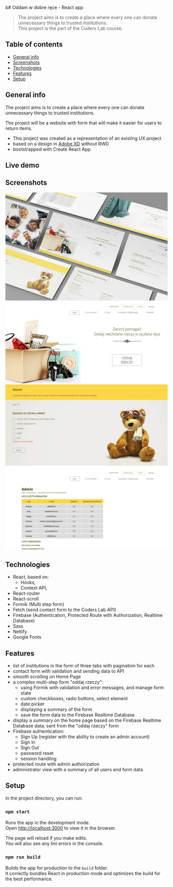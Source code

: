 b# Oddam w dobre ręce - React app

> The project aims is to create a place where every one can donate unnecessary things to trusted institutions.</br>This project is the part of the Coders Lab course.

## Table of contents

- [General info](#general-info)
- [Screenshots](#screenshots)
- [Technologies](#technologies)
- [Features](#features)
- [Setup](#setup)

## General info

The project aims is to create a place where every one can donate unnecessary things to trusted institutions.

The project will be a website with form that will make it easier for users to return items.

- This project was created as a representation of an existing UX project
- based on a design in [Adobe XD](https://xd.adobe.com/spec/f11fc670-7af2-4502-4013-c1f66f8d3332-872e/grid) without RWD
- bootstrapped with Create React App.

## Live demo

[]()

## Screenshots

![App screenshot](./src/assets/Oddam_w_dobre_rece.jpg)
![App screenshot2](./src/assets/OddamWDobreRece.jpg)
![App screenshot2](./src/assets/handOverForm.jpg)
![App screenshot2](./src/assets/admin.jpg)

## Technologies

- React, based on:
  - Hooks,
  - Context API,
- React-router
- React-scroll
- Formik (Multi step form)
- Fetch (send contact form to the Coders Lab API)
- Firebase (Authentication, Protected Route with Authorization, Realtime Database)
- Sass
- Netlify
- Google Fonts

## Features

- list of institutions in the form of three tabs with pagination for each
- contact form with validation and sending data to API
- smooth scrolling on Home Page
- a complex multi-step form "oddaj rzeczy":
  - using Formik with validation and error messages, and manage form state
  - custom checkboxes, radio buttons, select element
  - date picker
  - displaying a summary of the form
  - save the form data to the Firebase Realtime Database
- display a summary on the home page based on the Firebase Realtime Database data, sent from the "oddaj rzeczy" form
- Firebase authentication:
  - Sign Up (register with the ability to create an admin account)
  - Sign In
  - Sign Out
  - password reset
  - session handling
- protected route with admin authorization
- administrator view with a summary of all users and form data

## Setup

In the project directory, you can run:

### `npm start`

Runs the app in the development mode.<br />
Open [http://localhost:3000](http://localhost:3000) to view it in the browser.

The page will reload if you make edits.<br />
You will also see any lint errors in the console.

### `npm run build`

Builds the app for production to the `build` folder.<br />
It correctly bundles React in production mode and optimizes the build for the best performance.
